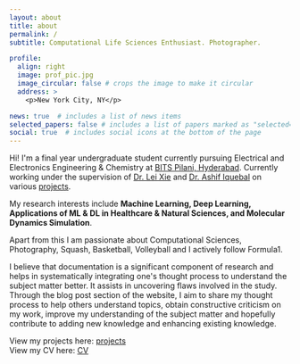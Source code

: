 ```yaml
---
layout: about
title: about
permalink: /
subtitle: Computational Life Sciences Enthusiast. Photographer.

profile:
  align: right
  image: prof_pic.jpg
  image_circular: false # crops the image to make it circular
  address: >
    <p>New York City, NY</p>

news: true  # includes a list of news items
selected_papers: false # includes a list of papers marked as "selected={true}"
social: true  # includes social icons at the bottom of the page
---
```


Hi! I'm a final year undergraduate student currently pursuing Electrical and Electronics Engineering & Chemistry at [BITS Pilani, Hyderabad](https://www.bits-pilani.ac.in/hyderabad/). Currently working under the supervision of [Dr. Lei Xie](http://compsci.hunter.cuny.edu/~leixie/) and [Dr. Ashif Iquebal](https://sites.google.com/view/ashif-iquebal/) on various [projects](https://amiteshbadkul.github.io/projects/).

My research interests include **Machine Learning, Deep Learning, Applications of ML & DL in Healthcare & Natural Sciences, and Molecular Dynamics Simulation**.

Apart from this I am passionate about Computational Sciences, Photography, Squash, Basketball, Volleyball and I actively follow Formula1. <br />

I believe that documentation is a significant component of research and helps in systematically integrating one's thought process to understand the subject matter better. It assists in uncovering flaws involved in the study. Through the blog post section of the website, I aim to share my thought process to help others understand topics, obtain constructive criticism on my work, improve my understanding of the subject matter and hopefully contribute to adding new knowledge and enhancing existing knowledge.

View my projects here: [projects](https://amiteshbadkul.github.io/projects/)<br />
View my CV here: [CV](https://amiteshbadkul.github.io/cv/)<br />
